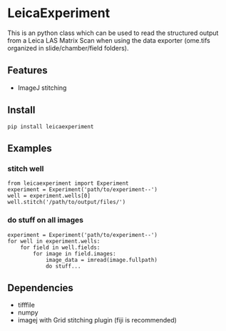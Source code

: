 # LeicaExperiment #
This is an python class which can be used to read the structured output from a Leica LAS Matrix Scan when using the data exporter (ome.tifs organized in slide/chamber/field folders).


## Features
- ImageJ stitching


## Install ##
```
pip install leicaexperiment
```


## Examples ##
### stitch well ###
```
from leicaexperiment import Experiment
experiment = Experiment('path/to/experiment--')
well = experiment.wells[0]
well.stitch('/path/to/output/files/')
```

### do stuff on all images ###
```
experiment = Experiment('path/to/experiment--')
for well in experiment.wells:
    for field in well.fields:
        for image in field.images:
            image_data = imread(image.fullpath)
            do stuff...
```


## Dependencies ##
- tifffile
- numpy
- imagej with Grid stitching plugin (fiji is recommended)
